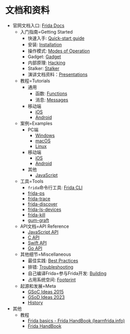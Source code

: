 # 文档和资料

* 官网文档入口: [Frida Docs](https://frida.re/docs/home/)
  * 入门指南=Getting Started
    * 快速入手: [Quick-start guide](https://frida.re/docs/quickstart/)
    * 安装: [Installation](https://frida.re/docs/installation/)
    * 操作模式: [Modes of Operation](https://frida.re/docs/modes/)
    * Gadget: [Gadget](https://frida.re/docs/gadget/)
    * 内部原理: [Hacking](https://frida.re/docs/hacking/)
    * Stalker: [Stalker](https://frida.re/docs/stalker/)
    * 演讲文档资料：[Presentations](https://frida.re/docs/presentations/)
  * 教程=Tutorials
    * 通用
      * 函数: [Functions](https://frida.re/docs/functions/)
      * 消息: [Messages](https://frida.re/docs/messages/)
    * 移动端
      * [iOS](https://frida.re/docs/ios/)
      * [Android](https://frida.re/docs/android/)
  * 案例=Examples
    * PC端
      * [Windows](https://frida.re/docs/examples/windows/)
      * [macOS](https://frida.re/docs/examples/macos/)
      * [Linux](https://frida.re/docs/examples/linux/)
    * 移动端
      * [iOS](https://frida.re/docs/examples/ios/)
      * [Android](https://frida.re/docs/examples/android/)
    * 其他
      * [JavaScript](https://frida.re/docs/examples/javascript/)
  * 工具=Tools
    * `frida`命令行工具: [Frida CLI](https://frida.re/docs/frida-cli/)
    * [frida-ps](https://frida.re/docs/frida-ps/)
    * [frida-trace](https://frida.re/docs/frida-trace/)
    * [frida-discover](https://frida.re/docs/frida-discover/)
    * [frida-ls-devices](https://frida.re/docs/frida-cli/)
    * [frida-kill](https://frida.re/docs/frida-kill/)
    * [gum-graft](https://frida.re/docs/gum-graft/)
  * API文档=API Reference
    * [JavaScript API](https://frida.re/docs/javascript-api/)
    * [C API](https://frida.re/docs/c-api/)
    * [Swift API](https://frida.re/docs/swift-api/)
    * [Go API](https://frida.re/docs/go-api/)
  * 其他细节=Miscellaneous
    * 最佳实践: [Best Practices](https://frida.re/docs/best-practices/)
    * 排错: [Troubleshooting](https://frida.re/docs/troubleshooting/)
    * 自己编译Frida=参与Frida开发: [Building](https://frida.re/docs/building/)
    * 占用系统空间: [Footprint](https://frida.re/docs/footprint/)
  * 起源和发展=Meta
    * [GSoC Ideas 2015](https://frida.re/docs/gsoc-ideas-2015/)
    * [GSoD Ideas 2023](https://frida.re/docs/gsod-ideas-2023/)
    * [History](https://frida.re/docs/history/)
* 其他
  * 教程
    * [Frida basics - Frida HandBook (learnfrida.info)](https://learnfrida.info/basic_usage/)
    * [Frida HandBook](https://learnfrida.info/)
